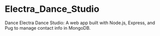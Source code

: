 # Electra_Dance_Studio
Dance Electra Dance Studio: A web app built with Node.js, Express, and Pug to manage contact info in MongoDB.
